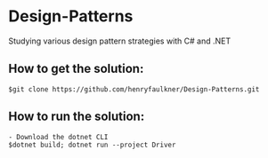# Design-Patterns
Studying various design pattern strategies with C# and .NET

## How to get the solution:
    $git clone https://github.com/henryfaulkner/Design-Patterns.git
    
## How to run the solution: 
    - Download the dotnet CLI
    $dotnet build; dotnet run --project Driver

